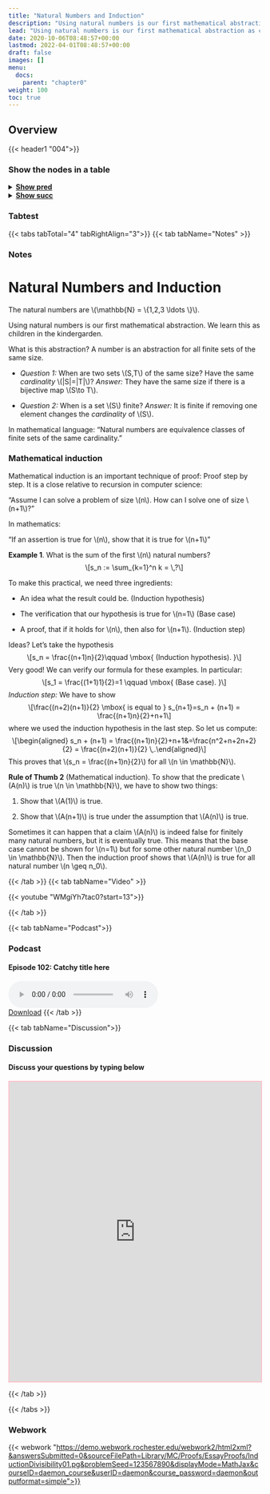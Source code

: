 ```yaml
---
title: "Natural Numbers and Induction"
description: "Using natural numbers is our first mathematical abstraction as children. Mathematical induction is an important technique of proof."
lead: "Using natural numbers is our first mathematical abstraction as children. Mathematical induction is an important technique of proof."
date: 2020-10-06T08:48:57+00:00
lastmod: 2022-04-01T08:48:57+00:00
draft: false
images: []
menu:
  docs:
    parent: "chapter0"
weight: 100
toc: true
---
```


## Overview

{{< header1 "004">}}

### Show the nodes in a table

<details>
<summary><b><u>Show pred</u></b></summary>
<div class="table-responsive-sm">
<table class="table">
<thead>
  <tr>
    <th scope="col">Concept</th>
    <th scope="col">Content</th>
  </tr>
</thead>
<tbody>

<tr>
<th scope="row"><a href="../../chapter0/001/">Sets</a></th>
<td>Sets are the basic building blocks for a lot of mathematics. In order to rigorously define numbers and doing real analysis, we need to know how to work with sets.</td>
</tr>
        
<tr class="bg-danger">
<th scope="row"><a href="../../chapter0/004/">Natural Numbers and Induction</a></th>
<td>Using natural numbers is our first mathematical abstraction as children. Mathematical induction is an important technique of proof.</td>
</tr>
        
</tbody>
</table>
</div>
</details>

<details>
<summary><b><u>Show succ</u></b></summary>
<div class="table-responsive-sm">
<table class="table">
<thead>
  <tr>
    <th scope="col">Concept</th>
    <th scope="col">Content</th>
  </tr>
</thead>
<tbody>

<tr class="bg-danger">
<th scope="row"><a href="../../chapter0/004/">Natural Numbers and Induction</a></th>
<td>Using natural numbers is our first mathematical abstraction as children. Mathematical induction is an important technique of proof.</td>
</tr>
        
<tr>
<th scope="row"><a href="../../chapter0/011/">Sums and Products</a></th>
<td>An important shorthand notation for calculations.</td>
</tr>
        
<tr>
<th scope="row"><a href="../../chapter1/100/">Sequences</a></th>
<td>Ein Satz</td>
</tr>
        
<tr>
<th scope="row"><a href="../../chapter1/101/">Convergence</a></th>
<td>Ein Satz</td>
</tr>
        
<tr>
<th scope="row"><a href="../../chapter2/200/">Partial sums</a></th>
<td>Ein Satz</td>
</tr>
        
</tbody>
</table>
</div>
</details>


### Tabtest

{{< tabs tabTotal="4" tabRightAlign="3">}}
{{< tab tabName="Notes" >}}

### Notes 
<h1 id="natural-numbers-and-induction">Natural Numbers and
Induction</h1>
<p>The natural numbers are <span class="math inline">\(\mathbb{N} =
\{1,2,3 \ldots \}\)</span>.</p>
<p>Using natural numbers is our first mathematical abstraction. We learn
this as children in the kindergarden.</p>
<p>What is this abstraction? A number is an abstraction for all finite
sets of the same size.</p>
<ul>
<li><p><em>Question 1:</em> When are two sets <span
class="math inline">\(S,T\)</span> of the same size? Have the same
<em>cardinality</em> <span class="math inline">\(|S|=|T|\)</span>?
<em>Answer:</em> They have the same size if there is a bijective map
<span class="math inline">\(S\to T\)</span>.</p></li>
<li><p><em>Question 2:</em> When is a set <span
class="math inline">\(S\)</span> finite? <em>Answer:</em> It is finite
if removing one element changes the <em>cardinality</em> of <span
class="math inline">\(S\)</span>.</p></li>
</ul>
<p>In mathematical language: “Natural numbers are equivalence classes of
finite sets of the same cardinality.”</p>
<h3 id="mathematical-induction">Mathematical induction</h3>
<p>Mathematical induction is an important technique of proof: Proof step
by step. It is a close relative to recursion in computer science:</p>
<p>“Assume I can solve a problem of size <span
class="math inline">\(n\)</span>. How can I solve one of size <span
class="math inline">\(n+1\)</span>?”</p>
<p>In mathematics:</p>
<p>“If an assertion is true for <span class="math inline">\(n\)</span>,
show that it is true for <span class="math inline">\(n+1\)</span>”</p>
<div class="example">
<p><strong>Example 1</strong>. What is the sum of the first <span
class="math inline">\(n\)</span> natural numbers? <span
class="math display">\[s_n := \sum_{k=1}^n k = \,?\]</span></p>
<p>To make this practical, we need three ingredients:</p>
<ul>
<li><p>An idea what the result could be. (Induction hypothesis)</p></li>
<li><p>The verification that our hypothesis is true for <span
class="math inline">\(n=1\)</span> (Base case)</p></li>
<li><p>A proof, that if it holds for <span
class="math inline">\(n\)</span>, then also for <span
class="math inline">\(n+1\)</span>. (Induction step)</p></li>
</ul>
<p>Ideas? Let’s take the hypothesis <span class="math display">\[s_n =
\frac{(n+1)n}{2}\qquad  \mbox{ (Induction hypothesis). }\]</span> Very
good! We can verify our formula for these examples. In particular: <span
class="math display">\[s_1 = \frac{(1+1)1}{2}=1 \qquad  \mbox{ (Base
case). }\]</span> <em>Induction step:</em> We have to show <span
class="math display">\[\frac{(n+2)(n+1)}{2} \mbox{ is equal to }
s_{n+1}=s_n + (n+1)
= \frac{(n+1)n}{2}+n+1\]</span> where we used the induction hypothesis
in the last step. So let us compute: <span
class="math display">\[\begin{aligned}
s_n + (n+1)
= \frac{(n+1)n}{2}+n+1&amp;=\frac{n^2+n+2n+2}{2} =
\frac{(n+2)(n+1)}{2}
\,.\end{aligned}\]</span> This proves that <span
class="math inline">\(s_n = \frac{(n+1)n}{2}\)</span> for all <span
class="math inline">\(n \in \mathbb{N}\)</span>.</p>
</div>
<div class="Faust">
<p><strong>Rule of Thumb 2</strong> (Mathematical induction). To show
that the predicate <span class="math inline">\(A(n)\)</span> is true
<span class="math inline">\(n \in \mathbb{N}\)</span>, we have to show
two things:</p>
<ol type="1">
<li><p>Show that <span class="math inline">\(A(1)\)</span> is
true.</p></li>
<li><p>Show that <span class="math inline">\(A(n+1)\)</span> is true
under the assumption that <span class="math inline">\(A(n)\)</span> is
true.</p></li>
</ol>
</div>
<p>Sometimes it can happen that a claim <span
class="math inline">\(A(n)\)</span> is indeed false for finitely many
natural numbers, but it is eventually true. This means that the base
case cannot be shown for <span class="math inline">\(n=1\)</span> but
for some other natural number <span class="math inline">\(n_0 \in
\mathbb{N}\)</span>. Then the induction proof shows that <span
class="math inline">\(A(n)\)</span> is true for all natural number <span
class="math inline">\(n \geq n_0\)</span>.</p>


{{< /tab >}}
{{< tab tabName="Video" >}}

{{< youtube "WMgiYh7tac0?start=13">}}

{{< /tab >}}


{{< tab tabName="Podcast">}}
<h3>Podcast</h3>
<h4>Episode 102: Catchy title here</h4>
<audio controls>
  <source src="PODCAST_real" type="audio/wav" />
  Your browser does not support the audio element.
</audio>
<br />
<a href="" class="btn btn-primary btn-lg" download="PODCAST_real"
  >Download</a
>
{{< /tab >}}

{{< tab tabName="Discussion">}}

  <h3>Discussion</h3>
  <h4>Discuss your questions by typing below</h4>

  <iframe
    style="border: 2px solid pink"
    class="embed-responsive-item"
    name="embed_readwrite"
    src="https://pads.rz.tuhh.de/p/"
    width="100%"
    height="600"
  ></iframe>

{{< /tab >}}

{{< /tabs >}}


### Webwork

{{< webwork "https://demo.webwork.rochester.edu/webwork2/html2xml?&answersSubmitted=0&sourceFilePath=Library/MC/Proofs/EssayProofs/InductionDivisibility01.pg&problemSeed=123567890&displayMode=MathJax&courseID=daemon_course&userID=daemon&course_password=daemon&outputformat=simple">}}

